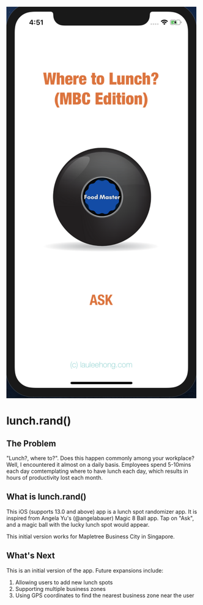 ![App Screenshot](Documentation/AppScreenshot.png)

# lunch.rand()

## The Problem

"Lunch?, where to?". Does this happen commonly among your workplace? Well, I encountered it almost on a daily basis. Employees spend 5-10mins each day comtemplating where to have lunch each day, which results in hours of productivity lost each month.

## What is lunch.rand()

This iOS (supports 13.0 and above) app is a lunch spot randomizer app. It is inspired from Angela Yu's (@angelabauer) Magic 8 Ball app. Tap on "Ask", and a magic ball with the lucky lunch spot would appear.

This initial version works for Mapletree Business City in Singapore.

## What's Next

This is an initial version of the app. Future expansions include:
1. Allowing users to add new lunch spots
2. Supporting multiple business zones
3. Using GPS coordinates to find the nearest business zone near the user

